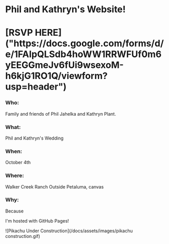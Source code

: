 <h1>
Phil and Kathryn's Website!
</h1>

<h1>
[RSVP HERE]("https://docs.google.com/forms/d/e/1FAIpQLSdb4hoWW1RRWFUf0m6yEEGGmeJv6fUi9wsexoM-h6kjG1RO1Q/viewform?usp=header")
</h1>
<h3>Who:</h3>
Family and friends of Phil Jahelka and Kathryn Plant.
<h3>What:</h3>
Phil and Kathryn's Wedding
<h3>When:</h3>
October 4th
<h3>Where:</h3>
Walker Creek Ranch Outside Petaluma, canvas
<h3>Why:</h3>
Because


I'm hosted with GitHub Pages!

![Pikachu Under Construction](/docs/assets/images/pikachu construction.gif)
  
</body>
</html>

